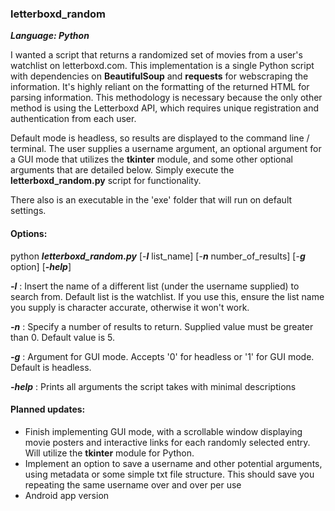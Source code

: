 ### letterboxd_random
***Language: Python***

I wanted a script that returns a randomized set of movies from a user's watchlist on letterboxd.com. This implementation is a single Python script with dependencies on **BeautifulSoup** and **requests** for webscraping the information. It's highly reliant on the formatting of the returned HTML for parsing information. This methodology is necessary because the only other method is using the Letterboxd API, which requires unique registration and authentication from each user. 

Default mode is headless, so results are displayed to the command line / terminal. The user supplies a username argument, an optional argument for a GUI mode that utilizes the **tkinter** module, and some other optional arguments that are detailed below. Simply execute the **letterboxd_random.py** script for functionality. 

There also is an executable in the 'exe' folder that will run on default settings.

#### Options:

python ***letterboxd_random.py*** [-***l*** list_name] [-***n*** number_of_results] [-***g*** option] [***-help***]
  

***-l*** : 
	Insert the name of a different list (under the username supplied) to search from. Default list is the watchlist. If you use this, ensure the list name you supply is character accurate, otherwise it won't work.

***-n*** : 
	Specify a number of results to return. Supplied value must be greater than 0. Default value is 5.

***-g*** : 
	Argument for GUI mode. Accepts '0' for headless or '1' for GUI mode. Default is headless.
	
***-help*** : 
	Prints all arguments the script takes with minimal descriptions

#### Planned updates:
- Finish implementing GUI mode, with a scrollable window displaying movie posters and interactive links for each randomly selected entry. Will utilize the **tkinter** module for Python.
- Implement an option to save a username and other potential arguments, using metadata or some simple txt file structure. This should save you repeating the same username over and over per use
- Android app version
